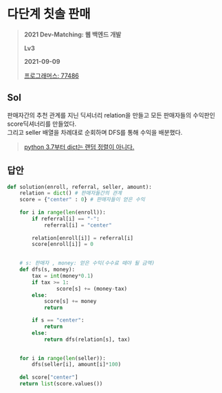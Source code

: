 # 다단계 칫솔 판매
> **2021 Dev-Matching: 웹 백엔드 개발**
>
> **Lv3**
>
> **2021-09-09**
>
> [프로그래머스: 77486](https://programmers.co.kr/learn/courses/30/lessons/77486)


## Sol

판매자간의 추천 관계를 지닌 딕셔너리 relation을 만들고 모든 판매자들의 수익판인 score딕셔너리를 만들었다.  
그리고 seller 배열을 차례대로 순회하며 DFS를 통해 수익을 배분했다.
> [python 3.7부터 dict는 랜덤 정렬이 아니다.](https://www.flowdas.com/2018/01/23/dict-is-ordered.html)


## 답안
```python
def solution(enroll, referral, seller, amount):
    relation = dict() # 판매자들간의 관계
    score = {"center" : 0} # 판매자들이 얻은 수익
    
    for i in range(len(enroll)):
        if referral[i] == "-":
            referral[i] = "center"
        
        relation[enroll[i]] = referral[i]
        score[enroll[i]] = 0
    

    # s: 판매자 , money: 얻은 수익(수수료 떼야 될 금액)
    def dfs(s, money):
        tax = int(money*0.1)
        if tax >= 1:
                score[s] += (money-tax)
        else: 
            score[s] += money
            return

        if s == "center": 
            return
        else: 
            return dfs(relation[s], tax)

        
    for i in range(len(seller)):
        dfs(seller[i], amount[i]*100)
            
    del score["center"]
    return list(score.values())
```